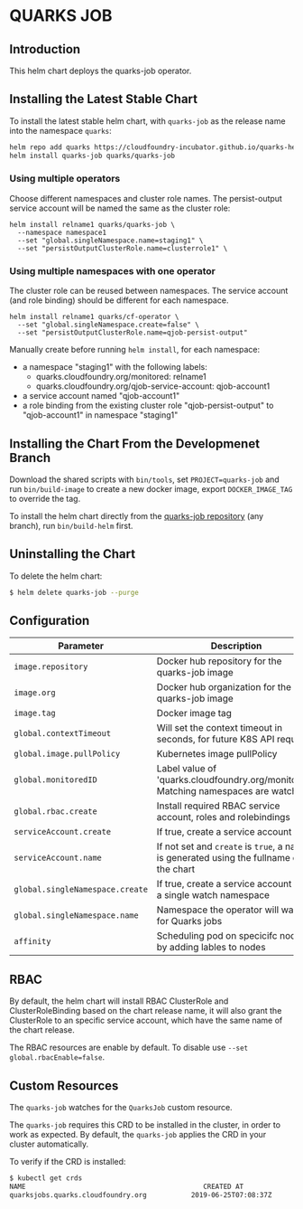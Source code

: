 # QUARKS JOB

## Introduction

This helm chart deploys the quarks-job operator.

## Installing the Latest Stable Chart

To install the latest stable helm chart, with `quarks-job` as the release name into the namespace `quarks`:

```bash
helm repo add quarks https://cloudfoundry-incubator.github.io/quarks-helm/
helm install quarks-job quarks/quarks-job
```

### Using multiple operators

Choose different namespaces and cluster role names. The persist-output service account will be named the same as the cluster role:

```
helm install relname1 quarks/quarks-job \
  --namespace namespace1
  --set "global.singleNamespace.name=staging1" \
  --set "persistOutputClusterRole.name=clusterrole1" \
```

### Using multiple namespaces with one operator

The cluster role can be reused between namespaces.
The service account (and role binding) should be different for each namespace.

```
helm install relname1 quarks/cf-operator \
  --set "global.singleNamespace.create=false" \
  --set "persistOutputClusterRole.name=qjob-persist-output"
```

Manually create before running `helm install`, for each namespace:

* a namespace "staging1" with the following labels:
  * quarks.cloudfoundry.org/monitored: relname1
  * quarks.cloudfoundry.org/qjob-service-account: qjob-account1
* a service account named "qjob-account1"
* a role binding from the existing cluster role "qjob-persist-output" to "qjob-account1" in namespace "staging1"

## Installing the Chart From the Developmenet Branch

Download the shared scripts with `bin/tools`, set `PROJECT=quarks-job` and run `bin/build-image` to create a new docker image, export `DOCKER_IMAGE_TAG` to override the tag.

To install the helm chart directly from the [quarks-job repository](https://github.com/cloudfoundry-incubator/quarks-job) (any branch), run `bin/build-helm` first.

## Uninstalling the Chart

To delete the helm chart:

```bash
$ helm delete quarks-job --purge
```

## Configuration

| Parameter                                         | Description                                                                            | Default                                        |
| ------------------------------------------------- | -------------------------------------------------------------------------------------- | ---------------------------------------------- |
| `image.repository`                                | Docker hub repository for the quarks-job image                                         | `quarks-job`                                   |
| `image.org`                                       | Docker hub organization for the quarks-job image                                       | `cfcontainerization`                           |
| `image.tag`                                       | Docker image tag                                                                       | `foobar`                                       |
| `global.contextTimeout`                           | Will set the context timeout in seconds, for future K8S API requests                   | `30`                                           |
| `global.image.pullPolicy`                         | Kubernetes image pullPolicy                                                            | `IfNotPresent`                                 |
| `global.monitoredID`                              | Label value of 'quarks.cloudfoundry.org/monitored'. Matching namespaces are watched    | release name                                   |
| `global.rbac.create`                              | Install required RBAC service account, roles and rolebindings                          | `true`                                         |
| `serviceAccount.create`                           | If true, create a service account                                                      |                                                |
| `serviceAccount.name`                             | If not set and `create` is `true`, a name is generated using the fullname of the chart |                                                |
| `global.singleNamespace.create`                   | If true, create a service account and a single watch namespace                         | `true`                                         |
| `global.singleNamespace.name`                     | Namespace the operator will watch for Quarks jobs                                      | `staging`                                      |
| `affinity`                     |  Scheduling pod on specicifc nodes by adding lables to nodes                                      | `affinity`                                      |
## RBAC

By default, the helm chart will install RBAC ClusterRole and ClusterRoleBinding based on the chart release name, it will also grant the ClusterRole to an specific service account, which have the same name of the chart release.

The RBAC resources are enable by default. To disable use `--set global.rbacEnable=false`.

## Custom Resources

The `quarks-job` watches for the `QuarksJob` custom resource.

The `quarks-job` requires this CRD to be installed in the cluster, in order to work as expected. By default, the `quarks-job` applies the CRD in your cluster automatically.

To verify if the CRD is installed:

```bash
$ kubectl get crds
NAME                                            CREATED AT
quarksjobs.quarks.cloudfoundry.org           2019-06-25T07:08:37Z
```
